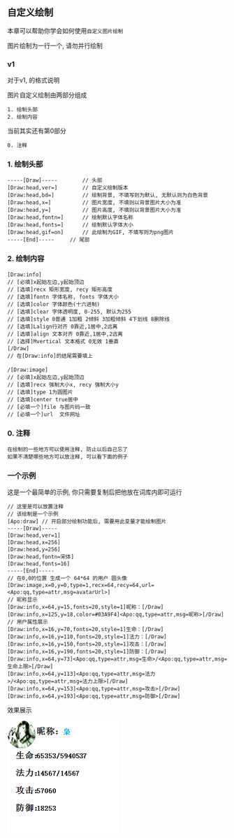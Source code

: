 ## 自定义绘制

本章可以帮助你学会如何使用`自定义图片绘制`

图片绘制为一行一个, 请勿并行绘制

### v1

对于v1, 的格式说明

图片自定义绘制由两部分组成

    1. 绘制头部
    2. 绘制内容

当前其实还有第0部分
    
    0. 注释

### 1. 绘制头部
    -----[Draw]-----        // 头部
    [Draw:head,ver=]        // 自定义绘制版本
    [Draw:head,bd=]         // 绘制背景, 不填写则为默认, 无默认则为白色背景
    [Draw:head,x=]          // 图片宽度, 不填则以背景图片大小为准
    [Draw:head,y=]          // 图片高度, 不填则以背景图片大小为准
    [Draw:head,fontn=]      // 绘制默认字体名称
    [Draw:head,fonts=]      // 绘制默认字体大小
    [Draw:head,gif=on]      // 此绘制为GIF, 不填写则为png图片
    -----[End]-----     // 尾部

### 2. 绘制内容
    [Draw:info]
    // [必填]x起始左边,y起始顶边
    // [选填]recx 矩形宽度, recy 矩形高度
    // [选填]fontn 字体名称, fonts 字体大小
    // [选填]color 字体颜色(十六进制)
    // [选填]clear 字体透明度, 0-255, 默认为255
    // [选填]style 0普通 1加粗 2倾斜 3加粗倾斜 4下划线 8删除线
    // [选填]Lalign行对齐 0靠近,1居中,2远离
    // [选填]align 文本对齐 0靠近,1居中,2远离
    // [选择]Mvertical 文本格式 0无效 1垂直
    [/Draw]
    // 在[Draw:info]的结尾需要填上

    /[Draw:image]
    // [必填]x起始左边,y起始顶边
    // [选填]recx 强制大小x, recy 强制大小y
    // [选填]type 1为圆图片
    // [选填]center true居中
    // [必填一个]file 与图片码一致
    // [必填一个]url  文件网址

### 0. 注释

    在绘制的一些地方可以使用注释, 防止以后自己忘了
    如果不清楚哪些地方可以放注释, 可以看下面的例子

### 一个示例
这是一个最简单的示例, 你只需要复制后把他放在词库内即可运行

    // 这里是可以放置注释
    // 该绘制是一个示例
    [Apo:draw] // 开启部分绘制功能后, 需要用此变量才能绘制图片
    -----[Draw]-----
    [Draw:head,ver=1]
    [Draw:head,x=256]
    [Draw:head,y=256]
    [Draw:head,fontn=宋体]
    [Draw:head,fonts=16]
    -----[End]-----
    // 在0,0的位置 生成一个 64*64 的用户 圆头像
    [Draw:image,x=0,y=0,type=1,recx=64,recy=64,url=<Apo:qq,type=attr,msg=avatarUrl>]
    // 昵称显示
    [Draw:info,x=64,y=15,fonts=20,style=1]昵称：[/Draw]
    [Draw:info,x=125,y=18,color=#03A9F4]<Apo:qq,type=attr,msg=昵称>[/Draw]
    // 用户属性展示
    [Draw:info,x=16,y=70,fonts=20,style=1]生命：[/Draw]
    [Draw:info,x=16,y=110,fonts=20,style=1]法力：[/Draw]
    [Draw:info,x=16,y=150,fonts=20,style=1]攻击：[/Draw]
    [Draw:info,x=16,y=190,fonts=20,style=1]防御：[/Draw]
    [Draw:info,x=64,y=73]<Apo:qq,type=attr,msg=生命>/<Apo:qq,type=attr,msg=生命上限>[/Draw]
    [Draw:info,x=64,y=113]<Apo:qq,type=attr,msg=法力>/<Apo:qq,type=attr,msg=法力上限>[/Draw]
    [Draw:info,x=64,y=153]<Apo:qq,type=attr,msg=攻击>[/Draw]
    [Draw:info,x=64,y=193]<Apo:qq,type=attr,msg=防御>[/Draw]

效果展示

![image](./image/v1_demo.png)